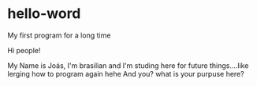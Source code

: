 # hello-word
My first program for a long time

Hi people!

My Name is Joás, I'm brasilian and I'm studing here for future things....like lerging how to program again hehe
And you? what is your purpuse here?
